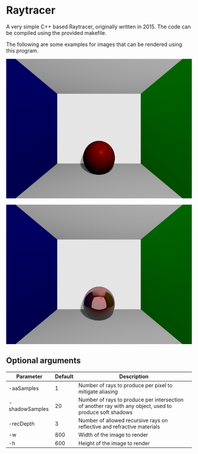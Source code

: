 # Raytracer
A very simple C++ based Raytracer, originally written in 2015. 
The code can be compiled using the provided makefile.

The following are some examples for images that can be rendered using this program.


![Example for rendered image](scene0.bmp)


![Example for rendered image](scene2.bmp)


## Optional arguments
|Parameter       |  Default  | Description                                                                                             |
|----------------|-----------|---------------------------------------------------------------------------------------------------------|
|-aaSamples      | 1         | Number of rays to produce per pixel to mitigate aliasing                                                |
|-shadowSamples  | 20        | Number of rays to produce per intersection of another ray with any object, used to produce soft shadows |
|-recDepth       | 3         | Number of allowed recursive rays on reflective and refractive materials                                 |
|-w              | 800       | Width of the image to render                                                                            |
|-h              | 600       | Height of the image to render                                                                           |